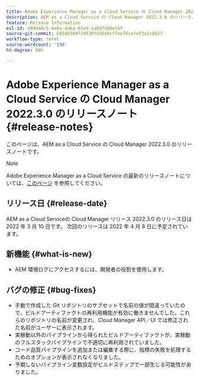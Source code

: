 ```yaml
---
title: Adobe Experience Manager as a Cloud Service の Cloud Manager 2022.3.0 のリリースノート
description: AEM as a Cloud Service の Cloud Manager 2022.3.0 のリリースノートです。
feature: Release Information
exl-id: d09d48c5-6e0a-4a6a-85e9-1a60fdd6e5bf
source-git-commit: 68586304724530f83649cffee76cefef3e1c8627
workflow-type: tm+mt
source-wordcount: '196'
ht-degree: 88%

---
```


# Adobe Experience Manager as a Cloud Service の Cloud Manager 2022.3.0 のリリースノート {#release-notes}

このページは、AEM as a Cloud Service の Cloud Manager 2022.3.0 のリリースノートです。

>[!NOTE]
>
>Adobe Experience Manager as a Cloud Service の最新のリリースノートについては、[このページ](/help/release-notes/release-notes-cloud/release-notes-current.md) を参照してください。

## リリース日 {#release-date}

AEM as a Cloud Serviceの Cloud Manager リリース 2022.3.0 のリリース日は 2022 年 3 月 10 日です。 次回のリリースは 2022 年 4 月 8 日に予定されています。

## 新機能 {#what-is-new}

* AEM 環境ログにアクセスするには、開発者の役割を使用します。

## バグの修正 {#bug-fixes}

* 手動で作成した Git リポジトリのサブセットで名前の値が間違っていたので、ビルドアーティファクトの再利用機能が有効に働きませんでした。これらのリポジトリの名前が変更され、Cloud Manager API／UI では修正された名前がユーザーに表示されます。
* 実稼動以外のパイプラインから得られたビルドアーティファクトが、実稼動のフルスタックパイプラインで不適切に再利用されていました。
* コード品質パイプラインを追加または編集する際に、指標の失敗を処理するためのオプションが表示されなくなりました。
* 予期しないパイプライン変数設定がビルドステップで一部生じる可能性がありました。

